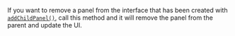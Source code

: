 If you want to remove a panel from the interface that has been created with [`addChildPanel()`](/scripting/scripting-api/scriptpanel#addchildpanel), call this method and it will remove the panel from the parent and update the UI.